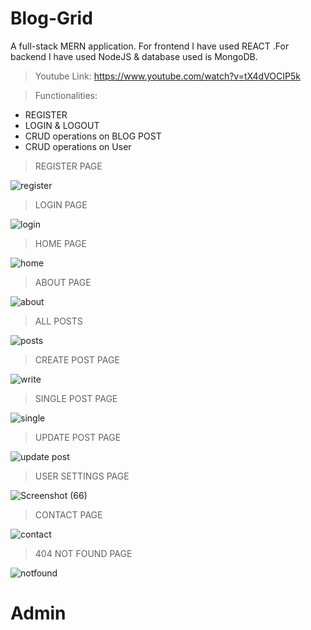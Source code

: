 # Blog-Grid
A full-stack MERN application. For frontend I have used REACT .For backend I have used NodeJS & database used is MongoDB.
>Youtube Link: https://www.youtube.com/watch?v=tX4dVOCIP5k

>Functionalities:
* REGISTER
* LOGIN & LOGOUT
* CRUD operations on BLOG POST
* CRUD operations on User

>REGISTER PAGE

![register](https://user-images.githubusercontent.com/88293497/152608958-281ee254-0a9e-4233-84dc-ee58fd866a89.jpg)
 
>LOGIN PAGE

![login](https://user-images.githubusercontent.com/88293497/152609034-8f427ed1-aaa9-4400-adad-c91e56f5fdf0.jpg)

>HOME PAGE

![home](https://user-images.githubusercontent.com/88293497/152609104-66587ec1-8db1-42cd-9200-e8859f653c2f.jpg)

>ABOUT PAGE

![about](https://user-images.githubusercontent.com/88293497/152609297-82ff6677-3513-4f53-ac09-7a098b72a08e.jpg)

>ALL POSTS

![posts](https://user-images.githubusercontent.com/88293497/152609131-d880ce06-1111-409c-a5e7-9e92742ddf74.jpg)

>CREATE POST PAGE

![write](https://user-images.githubusercontent.com/88293497/152609674-56918ba8-8edd-46f0-aa4a-abd3d17d3112.jpg)

>SINGLE POST PAGE

![single](https://user-images.githubusercontent.com/88293497/152609165-2c3460fb-4915-4f33-8704-5da27805d3ee.jpg)

>UPDATE POST PAGE

![update post](https://user-images.githubusercontent.com/88293497/152609638-43040edd-68ca-4a2d-ae09-02a1158a7b5d.jpg)

>USER SETTINGS PAGE

![Screenshot (66)](https://user-images.githubusercontent.com/88293497/152609225-85981967-1fd8-4489-9691-bf98bb5168ea.jpg)

>CONTACT PAGE

![contact](https://user-images.githubusercontent.com/88293497/152609336-02c846fe-8c83-48e4-804b-b224041143c8.jpg)

>404 NOT FOUND PAGE

![notfound](https://user-images.githubusercontent.com/88293497/152609358-23f829ac-7e2c-4f3d-b555-8a5ae6942cc8.jpg)



# Admin
